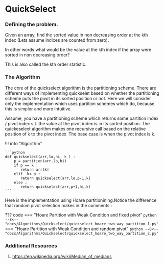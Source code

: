 # QuickSelect 

### Defining the problem.

Given an array, find the sorted value in non decreasing order at the kth index (Lets assume indices are counted from zero). 

In other words what would be the value at the kth index if the array were sorted in non decreasing order?

This is also called the kth order statistic.

### The Algorithm

The core of the quickselect algorithm is the partitioning scheme. There are different ways of implementing quickselet based on whether the partitioning scheme puts the pivot in its sorted position or not. Here we will consider only the implementation which uses partition schemes which do, because this is simpler and more intuitive.

Assume, you have a partitioning scheme which returns some partition index / pivot index s.t. the value at the pivot index is in its sorted position. The quickeselect algorithm makes one recursive call based on the relative position of k to the pivot index. The base case is when the pivot index is k.

!!! info "Algorithm"

    ```python
    def quickselect(arr,lo,hi, k ) :
        p = partition(arr,lo,hi)
        if p == k :
           return arr[k]
        elif  k< p :
           return quickselect(arr,lo,p-1,k)
        else :
           return quickselect(arr,p+1,hi,k)
    ```

Here is the implementation using Hoare partitionining.Notice the difference that random pivot selection makes in the comments :

??? code 
    === "Hoare Partition with Weak Condition and fixed pivot"
        ```python
                --8<-- "docs/Algorithms/Quickselect/quickselect_hoare_two_way_partition_1.py"
        ```
    === "Hoare Partition with Weak Condition and random pivot"
        ```python
                 --8<-- "docs/Algorithms/Quickselect/quickselect_hoare_two_way_partition_2.py"
        ```


### Additional Resources
1. https://en.wikipedia.org/wiki/Median_of_medians
